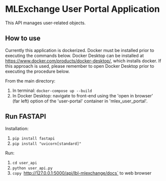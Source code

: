 # MLExchange User Portal Application

This API manages user-related objects.

## How to use

Currently this application is dockerized. Docker must be installed prior to executing the commands below. Docker Desktop can be installed at https://www.docker.com/products/docker-desktop/, which installs docker. If this approach is used, please remember to open Docker Desktop prior to executing the procedure below.

From the main directory:
1. In terminal: `docker-compose up --build`
2. In Docker Desktop: navigate to front-end using the 'open in browser' (far left) option of the 'user-portal' container in 'mlex_user_portal'.


## Run FASTAPI

Installation:
1. `pip install fastapi`
2. `pip install "uvicorn[standard]"`

Run:
1. `cd user_api`
2. `python user_api.py`
3. `copy `http://127.0.0.1:5000/api/lbl-mlexchange/docs` to web browser
